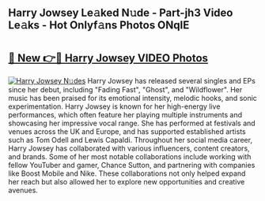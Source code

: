 ## Harry Jowsey Le𝚊ked N𝚞de - Part-jh3 Video Le𝚊ks - Hot Onlyf𝚊ns Photos ONqIE

# <h2><a href="http://ab12946.deff.icu/?id=Harry+Jowsey">🔗 New 👉🔴 Harry Jowsey VIDEO Photos</a></h2>

[![Harry Jowsey N𝚞des](https://i.imgur.com/rIISA9y.gif)](http://ab12946.deff.icu/?id=Harry+Jowsey)
Harry Jowsey has released several singles and EPs since her debut, including "Fading Fast", "Ghost", and "Wildflower". Her music has been praised for its emotional intensity, melodic hooks, and sonic experimentation. Harry Jowsey is known for her high-energy live performances, which often feature her playing multiple instruments and showcasing her impressive vocal range. She has performed at festivals and venues across the UK and Europe, and has supported established artists such as Tom Odell and Lewis Capaldi. Throughout her social media career, Harry Jowsey has collaborated with various influencers, content creators, and brands. Some of her most notable collaborations include working with fellow YouTuber and gamer, Chance Sutton, and partnering with companies like Boost Mobile and Nike. These collaborations not only helped expand her reach but also allowed her to explore new opportunities and creative avenues.
